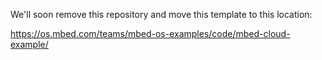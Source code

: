 We'll soon remove this repository and move this template to this location:

https://os.mbed.com/teams/mbed-os-examples/code/mbed-cloud-example/


